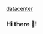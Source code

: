 [datacenter](https://user-images.githubusercontent.com/21959363/193148919-e10b88b4-8141-432a-96c2-ead128283b46.PNG)

### Hi there 👋!

<!--
**cperlovan/cperlovan** is a ✨ _special_ ✨ repository because its `README.md` (this file) appears on your GitHub profile.

Here are some ideas to get you started:

- 🔭 I’m currently working on ...
- 🌱 I’m currently learning ...
- 👯 I’m looking to collaborate on ...
- 🤔 I’m looking for help with ...
- 💬 Ask me about ...
- 📫 How to reach me: ...
- 😄 Pronouns: ...
- ⚡ Fun fact: ...
-->
